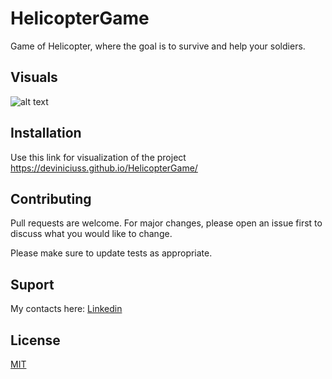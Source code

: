 # HelicopterGame
Game of Helicopter, where the goal is to survive and help your soldiers.

## Visuals

![alt text](https://github.com/deviniciuss/HelicopterGame/blob/main/imgs/game-gif.gif)


## Installation

Use this link for visualization of the project https://deviniciuss.github.io/HelicopterGame/


## Contributing
Pull requests are welcome. For major changes, please open an issue first to discuss what you would like to change.

Please make sure to update tests as appropriate.

## Suport
My contacts here: 
[Linkedin](https://www.linkedin.com/in/deviniciuss/)


## License
[MIT](https://choosealicense.com/licenses/mit/)
